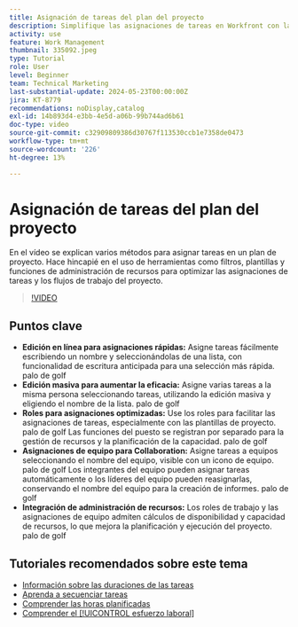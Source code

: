 ```yaml
---
title: Asignación de tareas del plan del proyecto
description: Simplifique las asignaciones de tareas en Workfront con la edición en línea, la edición masiva, los roles para la administración de recursos, las asignaciones de equipo para la colaboración y los cálculos de capacidad de recursos para una planificación de proyecto eficiente.
activity: use
feature: Work Management
thumbnail: 335092.jpeg
type: Tutorial
role: User
level: Beginner
team: Technical Marketing
last-substantial-update: 2024-05-23T00:00:00Z
jira: KT-8779
recommendations: noDisplay,catalog
exl-id: 14b893d4-e3bb-4e5d-a06b-99b744ad6b61
doc-type: video
source-git-commit: c32909809386d30767f113530ccb1e7358de0473
workflow-type: tm+mt
source-wordcount: '226'
ht-degree: 13%

---
```


# Asignación de tareas del plan del proyecto

En el vídeo se explican varios métodos para asignar tareas en un plan de proyecto. Hace hincapié en el uso de herramientas como filtros, plantillas y funciones de administración de recursos para optimizar las asignaciones de tareas y los flujos de trabajo del proyecto.


>[!VIDEO](https://video.tv.adobe.com/v/3445739/?quality=12&learn=on&enablevpops&captions=spa)

## Puntos clave

* **Edición en línea para asignaciones rápidas:** Asigne tareas fácilmente escribiendo un nombre y seleccionándolas de una lista, con funcionalidad de escritura anticipada para una selección más rápida. palo de golf
* **Edición masiva para aumentar la eficacia:** Asigne varias tareas a la misma persona seleccionando tareas, utilizando la edición masiva y eligiendo el nombre de la lista. palo de golf
* **Roles para asignaciones optimizadas:** Use los roles para facilitar las asignaciones de tareas, especialmente con las plantillas de proyecto. palo de golf Las funciones del puesto se registran por separado para la gestión de recursos y la planificación de la capacidad. palo de golf
* **Asignaciones de equipo para Collaboration:** Asigne tareas a equipos seleccionando el nombre del equipo, visible con un icono de equipo. palo de golf Los integrantes del equipo pueden asignar tareas automáticamente o los líderes del equipo pueden reasignarlas, conservando el nombre del equipo para la creación de informes. palo de golf
* **Integración de administración de recursos:** Los roles de trabajo y las asignaciones de equipo admiten cálculos de disponibilidad y capacidad de recursos, lo que mejora la planificación y ejecución del proyecto. palo de golf


## Tutoriales recomendados sobre este tema

* [Información sobre las duraciones de las tareas](/help/manage-work/tasks/understand-task-durations.md)
* [Aprenda a secuenciar tareas](/help/manage-work/tasks/learn-to-sequence-tasks.md)
* [Comprender las horas planificadas](/help/manage-work/tasks/understand-planned-hours.md)
* [Comprender el [!UICONTROL esfuerzo laboral]](/help/manage-work/tasks/understand-work-effort.md)

